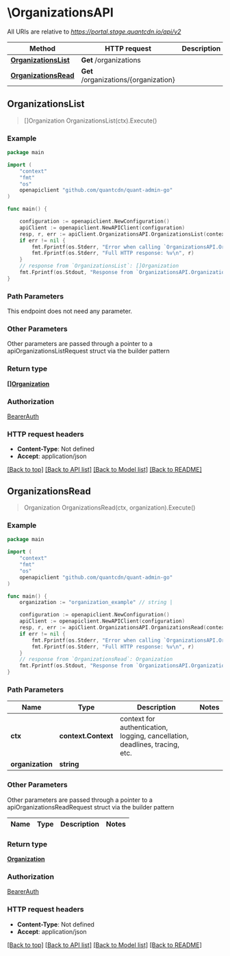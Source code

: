 # \OrganizationsAPI

All URIs are relative to *https://portal.stage.quantcdn.io/api/v2*

Method | HTTP request | Description
------------- | ------------- | -------------
[**OrganizationsList**](OrganizationsAPI.md#OrganizationsList) | **Get** /organizations | 
[**OrganizationsRead**](OrganizationsAPI.md#OrganizationsRead) | **Get** /organizations/{organization} | 



## OrganizationsList

> []Organization OrganizationsList(ctx).Execute()



### Example

```go
package main

import (
	"context"
	"fmt"
	"os"
	openapiclient "github.com/quantcdn/quant-admin-go"
)

func main() {

	configuration := openapiclient.NewConfiguration()
	apiClient := openapiclient.NewAPIClient(configuration)
	resp, r, err := apiClient.OrganizationsAPI.OrganizationsList(context.Background()).Execute()
	if err != nil {
		fmt.Fprintf(os.Stderr, "Error when calling `OrganizationsAPI.OrganizationsList``: %v\n", err)
		fmt.Fprintf(os.Stderr, "Full HTTP response: %v\n", r)
	}
	// response from `OrganizationsList`: []Organization
	fmt.Fprintf(os.Stdout, "Response from `OrganizationsAPI.OrganizationsList`: %v\n", resp)
}
```

### Path Parameters

This endpoint does not need any parameter.

### Other Parameters

Other parameters are passed through a pointer to a apiOrganizationsListRequest struct via the builder pattern


### Return type

[**[]Organization**](Organization.md)

### Authorization

[BearerAuth](../README.md#BearerAuth)

### HTTP request headers

- **Content-Type**: Not defined
- **Accept**: application/json

[[Back to top]](#) [[Back to API list]](../README.md#documentation-for-api-endpoints)
[[Back to Model list]](../README.md#documentation-for-models)
[[Back to README]](../README.md)


## OrganizationsRead

> Organization OrganizationsRead(ctx, organization).Execute()



### Example

```go
package main

import (
	"context"
	"fmt"
	"os"
	openapiclient "github.com/quantcdn/quant-admin-go"
)

func main() {
	organization := "organization_example" // string | 

	configuration := openapiclient.NewConfiguration()
	apiClient := openapiclient.NewAPIClient(configuration)
	resp, r, err := apiClient.OrganizationsAPI.OrganizationsRead(context.Background(), organization).Execute()
	if err != nil {
		fmt.Fprintf(os.Stderr, "Error when calling `OrganizationsAPI.OrganizationsRead``: %v\n", err)
		fmt.Fprintf(os.Stderr, "Full HTTP response: %v\n", r)
	}
	// response from `OrganizationsRead`: Organization
	fmt.Fprintf(os.Stdout, "Response from `OrganizationsAPI.OrganizationsRead`: %v\n", resp)
}
```

### Path Parameters


Name | Type | Description  | Notes
------------- | ------------- | ------------- | -------------
**ctx** | **context.Context** | context for authentication, logging, cancellation, deadlines, tracing, etc.
**organization** | **string** |  | 

### Other Parameters

Other parameters are passed through a pointer to a apiOrganizationsReadRequest struct via the builder pattern


Name | Type | Description  | Notes
------------- | ------------- | ------------- | -------------


### Return type

[**Organization**](Organization.md)

### Authorization

[BearerAuth](../README.md#BearerAuth)

### HTTP request headers

- **Content-Type**: Not defined
- **Accept**: application/json

[[Back to top]](#) [[Back to API list]](../README.md#documentation-for-api-endpoints)
[[Back to Model list]](../README.md#documentation-for-models)
[[Back to README]](../README.md)

